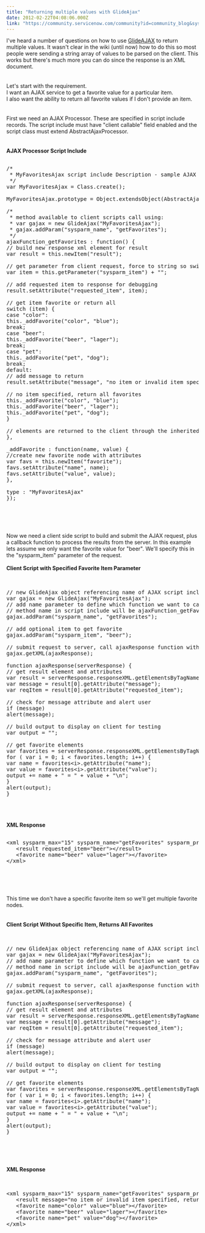 ```yaml
---
title: "Returning multiple values with GlideAjax"
date: 2012-02-22T04:08:06.000Z
link: "https://community.servicenow.com/community?id=community_blog&sys_id=161d62e5dbd0dbc01dcaf3231f961933"
---
```

<p>I've heard a number of questions on how to use <a title="ki.service-now.com/index.php?title=GlideAjax" href="http://wiki.service-now.com/index.php?title=GlideAjax">GlideAJAX</a> to return multiple values. It wasn't clear in the wiki (until now) how to do this so most people were sending a string array of values to be parsed on the client. This works but there's much more you can do since the response is an XML document. <br /><!--break--><br /><br />Let's start with the requirement.<br />I want an AJAX service to get a favorite value for a particular item.<br />I also want the ability to return all favorite values if I don't provide an item.<br /><br /><br />First we need an AJAX Processor. These are specified in script include records. The script include must have "client callable" field enabled and the script class must extend AbstractAjaxProcessor.<br /><br /><br /><b>AJAX Processor Script Include</b><br /><pre __default_attr="plain" __jive_macro_name="code" class="jive_text_macro jive_macro_code"><br />/*<br /> * MyFavoritesAjax script include Description - sample AJAX processor returning multiple value pairs<br /> */<br />var MyFavoritesAjax = Class.create();<br /><br />MyFavoritesAjax.prototype = Object.extendsObject(AbstractAjaxProcessor, {<br /><br />/*<br /> * method available to client scripts call using:<br /> * var gajax = new GlideAjax("MyFavoritesAjax");<br /> * gajax.addParam("sysparm_name", "getFavorites");<br /> */<br />ajaxFunction_getFavorites : function() {<br />// build new response xml element for result<br />var result = this.newItem("result");<br /><br />// get parameter from client request, force to string so switch is happy<br />var item = this.getParameter("sysparm_item") + "";<br /><br />// add requested item to response for debugging<br />result.setAttribute("requested_item", item);<br /><br />// get item favorite or return all<br />switch (item) {<br />case "color":<br />this._addFavorite("color", "blue");<br />break;<br />case "beer":<br />this._addFavorite("beer", "lager");<br />break;<br />case "pet":<br />this._addFavorite("pet", "dog");<br />break;<br />default:<br />// add message to return<br />result.setAttribute("message", "no item or invalid item specified, returning all available items");<br /><br />// no item specified, return all favorites<br />this._addFavorite("color", "blue");<br />this._addFavorite("beer", "lager");<br />this._addFavorite("pet", "dog");<br />}<br /><br />// elements are returned to the client through the inherited methods of AbstractAjaxProcessor<br />},<br /><br />_addFavorite : function(name, value) {<br />//create new favorite node with attributes<br />var favs = this.newItem("favorite");<br />favs.setAttribute("name", name);<br />favs.setAttribute("value", value);<br />},<br /><br />type : "MyFavoritesAjax"<br />});</pre><br /><br /><br /><br />Now we need a client side script to build and submit the AJAX request, plus a callback function to process the results from the server. In this example lets assume we only want the favorite value for "beer". We'll specify this in the "sysparm_item" parameter of the request.<br /><br /><b>Client Script with Specified Favorite Item Parameter</b><br /><br /><pre __default_attr="plain" __jive_macro_name="code" class="jive_text_macro jive_macro_code"><br />// new GlideAjax object referencing name of AJAX script include<br />var gajax = new GlideAjax("MyFavoritesAjax");<br />// add name parameter to define which function we want to call<br />// method name in script include will be ajaxFunction_getFavorites<br />gajax.addParam("sysparm_name", "getFavorites");<br /><br />// add optional item to get favorite<br />gajax.addParam("sysparm_item", "beer");<br /><br />// submit request to server, call ajaxResponse function with server response<br />gajax.getXML(ajaxResponse);<br /><br />function ajaxResponse(serverResponse) {<br />// get result element and attributes<br />var result = serverResponse.responseXML.getElementsByTagName("result");<br />var message = result[0].getAttribute("message");<br />var reqItem = result[0].getAttribute("requested_item");<br /><br />// check for message attribute and alert user<br />if (message)<br />alert(message);<br /><br />// build output to display on client for testing<br />var output = "";<br /><br />// get favorite elements<br />var favorites = serverResponse.responseXML.getElementsByTagName("favorite");<br />for ( var i = 0; i &lt; favorites.length; i++) {<br />var name = favorites&lt;i&gt;.getAttribute("name");<br />var value = favorites&lt;i&gt;.getAttribute("value");<br />output += name + " = " + value + "\n";<br />}<br />alert(output);<br />}</pre><br /><br /><br /><b>XML Response</b><br /><pre __default_attr="plain" __jive_macro_name="code" class="jive_text_macro jive_macro_code"><br />&lt;xml sysparm_max="15" sysparm_name="getFavorites" sysparm_processor="MyFavoritesAjax"&gt;<br />   &lt;result requested_item="beer"&gt;&lt;/result&gt;<br />   &lt;favorite name="beer" value="lager"&gt;&lt;/favorite&gt;<br />&lt;/xml&gt;</pre><br /><br /><br /><br />This time we don't have a specific favorite item so we'll get multiple favorite nodes.<br /><br /><br /><b>Client Script Without Specific Item, Returns All Favorites</b><br /><br /><pre __default_attr="plain" __jive_macro_name="code" class="jive_text_macro jive_macro_code"><br />// new GlideAjax object referencing name of AJAX script include<br />var gajax = new GlideAjax("MyFavoritesAjax");<br />// add name parameter to define which function we want to call<br />// method name in script include will be ajaxFunction_getFavorites<br />gajax.addParam("sysparm_name", "getFavorites");<br /><br />// submit request to server, call ajaxResponse function with server response<br />gajax.getXML(ajaxResponse);<br /><br />function ajaxResponse(serverResponse) {<br />// get result element and attributes<br />var result = serverResponse.responseXML.getElementsByTagName("result");<br />var message = result[0].getAttribute("message");<br />var reqItem = result[0].getAttribute("requested_item");<br /><br />// check for message attribute and alert user<br />if (message)<br />alert(message);<br /><br />// build output to display on client for testing<br />var output = "";<br /><br />// get favorite elements<br />var favorites = serverResponse.responseXML.getElementsByTagName("favorite");<br />for ( var i = 0; i &lt; favorites.length; i++) {<br />var name = favorites&lt;i&gt;.getAttribute("name");<br />var value = favorites&lt;i&gt;.getAttribute("value");<br />output += name + " = " + value + "\n";<br />}<br />alert(output);<br />}</pre><br /><br /><br /><br /><b>XML Response</b><br /><br /><pre __default_attr="plain" __jive_macro_name="code" class="jive_text_macro jive_macro_code"><br />&lt;xml sysparm_max="15" sysparm_name="getFavorites" sysparm_processor="MyFavoritesAjax"&gt;<br />   &lt;result message="no item or invalid item specified, returning all available items" requested_item="null"&gt;&lt;/result&gt;<br />   &lt;favorite name="color" value="blue"&gt;&lt;/favorite&gt;<br />   &lt;favorite name="beer" value="lager"&gt;&lt;/favorite&gt;<br />   &lt;favorite name="pet" value="dog"&gt;&lt;/favorite&gt;<br />&lt;/xml&gt;</pre></p>